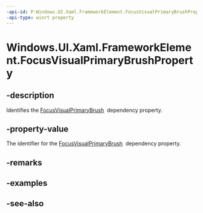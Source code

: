 ```yaml
---
-api-id: P:Windows.UI.Xaml.FrameworkElement.FocusVisualPrimaryBrushProperty
-api-type: winrt property
---
```


<!-- Property syntax
public Windows.UI.Xaml.DependencyProperty FocusVisualPrimaryBrushProperty { get; }
-->

# Windows.UI.Xaml.FrameworkElement.FocusVisualPrimaryBrushProperty

## -description
Identifies the [FocusVisualPrimaryBrush](frameworkelement_focusvisualprimarybrush.md)  dependency property.



## -property-value
The identifier for the [FocusVisualPrimaryBrush](frameworkelement_focusvisualprimarybrush.md)  dependency property.

## -remarks

## -examples

## -see-also
